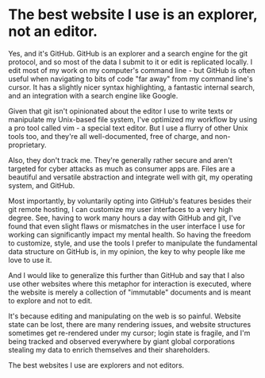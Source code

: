 # The best website I use is an explorer, not an editor.

Yes, and it's GitHub. GitHub is an explorer and a search engine for the git
protocol, and so most of the data I submit to it or edit is replicated locally.
I edit most of my work on my computer's command line - but GitHub is often
useful when navigating to bits of code "far away" from my command line's
cursor. It has a slightly nicer syntax highlighting, a fantastic internal
search, and an integration with a search engine like Google.

Given that git isn't opinionated about the editor I use to write texts or
manipulate my Unix-based file system, I've optimized my workflow by using a pro
tool called vim - a special text editor. But I use a flurry of other Unix tools
too, and they're all well-documented, free of charge, and non-proprietary.

Also, they don't track me. They're generally rather secure and aren't targeted
for cyber attacks as much as consumer apps are. Files are a beautiful and
versatile abstraction and integrate well with git, my operating system, and
GitHub.

Most importantly, by voluntarily opting into GitHub's features besides their
git remote hosting, I can customize my user interfaces to a very high degree.
See, having to work many hours a day with GitHub and git, I've found that even
slight flaws or mismatches in the user interface I use for working can
significantly impact my mental health. So having the freedom to customize,
style, and use the tools I prefer to manipulate the fundamental data structure
on GitHub is, in my opinion, the key to why people like me love to use it.

And I would like to generalize this further than GitHub and say that I also use
other websites where this metaphor for interaction is executed, where the
website is merely a collection of "immutable" documents and is meant to explore
and not to edit.

It's because editing and manipulating on the web is so painful. Website state
can be lost, there are many rendering issues, and website structures sometimes
get re-rendered under my cursor; login state is fragile, and I'm being tracked
and observed everywhere by giant global corporations stealing my data to enrich
themselves and their shareholders.

The best websites I use are explorers and not editors.
